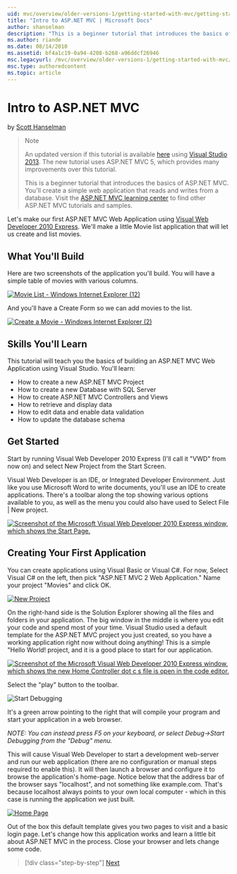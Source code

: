 ```yaml
---
uid: mvc/overview/older-versions-1/getting-started-with-mvc/getting-started-with-mvc-part1
title: "Intro to ASP.NET MVC | Microsoft Docs"
author: shanselman
description: "This is a beginner tutorial that introduces the basics of ASP.NET MVC. Create a simple web application that reads and writes from a database. (1 of 8)"
ms.author: riande
ms.date: 08/14/2010
ms.assetid: bf4a1c19-0a94-4208-b268-a96ddcf26946
msc.legacyurl: /mvc/overview/older-versions-1/getting-started-with-mvc/getting-started-with-mvc-part1
msc.type: authoredcontent
ms.topic: article
---
```

# Intro to ASP.NET MVC

by [Scott Hanselman](https://github.com/shanselman)

> > [!NOTE]
> > An updated version if this tutorial is available [here](../../getting-started/introduction/getting-started.md) using [Visual Studio 2013](https://my.visualstudio.com/Downloads?q=visual%20studio%202013). The new tutorial uses ASP.NET MVC 5, which provides many improvements over this tutorial.
>
>
> This is a beginner tutorial that introduces the basics of ASP.NET MVC. You'll create a simple web application that reads and writes from a database. Visit the [ASP.NET MVC learning center](../../../index.md) to find other ASP.NET MVC tutorials and samples.

Let's make our first ASP.NET MVC Web Application using [Visual Web Developer 2010 Express](https://www.microsoft.com/express/Web/). We'll make a little Movie list application that will let us create and list movies.

## What You'll Build

Here are two screenshots of the application you'll build. You will have a simple table of movies with various columns.

[![Movie List - Windows Internet Explorer (12)](getting-started-with-mvc-part1/_static/image2.png)](getting-started-with-mvc-part1/_static/image1.png)

And you'll have a Create Form so we can add movies to the list.

[![Create a Movie - Windows Internet Explorer (2)](getting-started-with-mvc-part1/_static/image4.png)](getting-started-with-mvc-part1/_static/image3.png)

## Skills You'll Learn

This tutorial will teach you the basics of building an ASP.NET MVC Web Application using Visual Studio. You'll learn:

- How to create a new ASP.NET MVC Project
- How to create a new Database with SQL Server
- How to create ASP.NET MVC Controllers and Views
- How to retrieve and display data
- How to edit data and enable data validation
- How to update the database schema

## Get Started

Start by running Visual Web Developer 2010 Express (I'll call it "VWD" from now on) and select New Project from the Start Screen.

Visual Web Developer is an IDE, or Integrated Developer Environment. Just like you use Microsoft Word to write documents, you'll use an IDE to create applications. There's a toolbar along the top showing various options available to you, as well as the menu you could also have used to Select File | New project.

[![Screenshot of the Microsoft Visual Web Developer 2010 Express window, which shows the Start Page.](getting-started-with-mvc-part1/_static/image6.png)](getting-started-with-mvc-part1/_static/image5.png)

## Creating Your First Application

You can create applications using Visual Basic or Visual C#. For now, Select Visual C# on the left, then pick "ASP.NET MVC 2 Web Application." Name your project "Movies" and click OK.

[![New Project](getting-started-with-mvc-part1/_static/image8.png)](getting-started-with-mvc-part1/_static/image7.png)

On the right-hand side is the Solution Explorer showing all the files and folders in your application. The big window in the middle is where you edit your code and spend most of your time. Visual Studio used a default template for the ASP.NET MVC project you just created, so you have a working application right now without doing anything! This is a simple "Hello World! project, and it is a good place to start for our application.

[![Screenshot of the Microsoft Visual Web Developer 2010 Express window, which shows the new Home Controller dot c s file is open in the code editor.](getting-started-with-mvc-part1/_static/image10.png)](getting-started-with-mvc-part1/_static/image9.png)

Select the "play" button to the toolbar.

![Start Debugging](getting-started-with-mvc-part1/_static/image11.png)

It's a green arrow pointing to the right that will compile your program and start your application in a web browser.

*NOTE: You can instead press F5 on your keyboard, or select Debug-&gt;Start Debugging from the "Debug" menu.*

This will cause Visual Web Developer to start a development web-server and run our web application (there are no configuration or manual steps required to enable this). It will then launch a browser and configure it to browse the application's home-page. Notice below that the address bar of the browser says "localhost", and not something like example.com. That's because localhost always points to your own local computer - which in this case is running the application we just built.

[![Home Page](getting-started-with-mvc-part1/_static/image13.png)](getting-started-with-mvc-part1/_static/image12.png)

Out of the box this default template gives you two pages to visit and a basic login page. Let's change how this application works and learn a little bit about ASP.NET MVC in the process. Close your browser and lets change some code.

> [!div class="step-by-step"]
> [Next](getting-started-with-mvc-part2.md)
